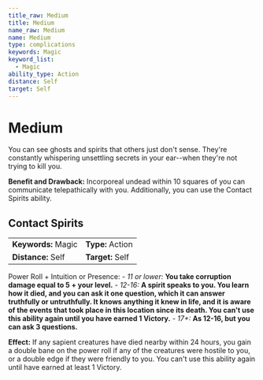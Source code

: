 ```yaml
---
title_raw: Medium
title: Medium
name_raw: Medium
name: Medium
type: complications
keywords: Magic
keyword_list:
  - Magic
ability_type: Action
distance: Self
target: Self
---
```


# Medium

You can see ghosts and spirits that others just don't sense. They're constantly whispering unsettling secrets in your ear--when they're not trying to kill you.

**Benefit and Drawback:** Incorporeal undead within 10 squares of you can communicate telepathically with you. Additionally, you can use the Contact Spirits ability.

## Contact Spirits

|                     |                  |
| :------------------ | :--------------- |
| **Keywords:** Magic | **Type:** Action |
| **Distance:** Self  | **Target:** Self |

Power Roll + Intuition or Presence: - *11 or lower:* **You take corruption damage equal to 5 + your level.** - *12-16:* **A spirit speaks to you. You learn how it died, and you can ask it one question, which it can answer truthfully or untruthfully. It knows anything it knew in life, and it is aware of the events that took place in this location since its death. You can't use this ability again until you have earned 1 Victory.** - *17+:* **As 12-16, but you can ask 3 questions.**

**Effect:** If any sapient creatures have died nearby within 24 hours, you gain a double bane on the power roll if any of the creatures were hostile to you, or a double edge if they were friendly to you. You can't use this ability again until have earned at least 1 Victory.
